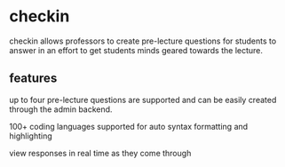 # checkin
checkin allows professors to create pre-lecture questions for students to answer in an effort to get students minds geared towards the lecture.

## features
up to four pre-lecture questions are supported and can be easily created through the admin backend.

100+ coding languages supported for auto syntax formatting and highlighting

view responses in real time as they come through
